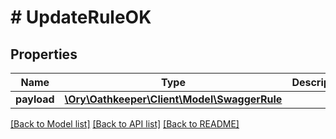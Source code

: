 # # UpdateRuleOK

## Properties

Name | Type | Description | Notes
------------ | ------------- | ------------- | -------------
**payload** | [**\Ory\Oathkeeper\Client\Model\SwaggerRule**](SwaggerRule.md) |  | [optional] 

[[Back to Model list]](../../README.md#documentation-for-models) [[Back to API list]](../../README.md#documentation-for-api-endpoints) [[Back to README]](../../README.md)


